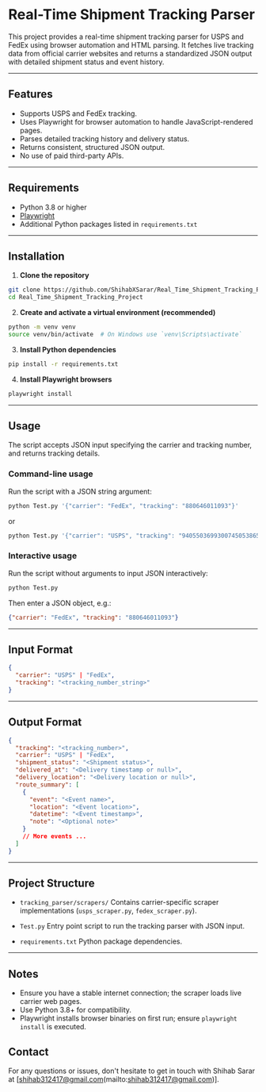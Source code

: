 # Real-Time Shipment Tracking Parser

This project provides a real-time shipment tracking parser for USPS and FedEx using browser automation and HTML parsing. It fetches live tracking data from official carrier websites and returns a standardized JSON output with detailed shipment status and event history.

---

## Features

- Supports USPS and FedEx tracking.
- Uses Playwright for browser automation to handle JavaScript-rendered pages.
- Parses detailed tracking history and delivery status.
- Returns consistent, structured JSON output.
- No use of paid third-party APIs.

---

## Requirements

- Python 3.8 or higher
- [Playwright](https://playwright.dev/python/)
- Additional Python packages listed in `requirements.txt`

---

## Installation

1. **Clone the repository**

```bash
git clone https://github.com/ShihabXSarar/Real_Time_Shipment_Tracking_Project
cd Real_Time_Shipment_Tracking_Project

````

2. **Create and activate a virtual environment (recommended)**

```bash
python -m venv venv
source venv/bin/activate  # On Windows use `venv\Scripts\activate`
```

3. **Install Python dependencies**

```bash
pip install -r requirements.txt
```

4. **Install Playwright browsers**

```bash
playwright install
```

---

## Usage

The script accepts JSON input specifying the carrier and tracking number, and returns tracking details.

### Command-line usage

Run the script with a JSON string argument:

```bash
python Test.py '{"carrier": "FedEx", "tracking": "880646011093"}'
```

or

```bash
python Test.py '{"carrier": "USPS", "tracking": "9405503699300745053865"}'
```

### Interactive usage

Run the script without arguments to input JSON interactively:

```bash
python Test.py
```

Then enter a JSON object, e.g.:

```json
{"carrier": "FedEx", "tracking": "880646011093"}
```

---

## Input Format

```json
{
  "carrier": "USPS" | "FedEx",
  "tracking": "<tracking_number_string>"
}
```

---

## Output Format

```json
{
  "tracking": "<tracking_number>",
  "carrier": "USPS" | "FedEx",
  "shipment_status": "<Shipment status>",
  "delivered_at": "<Delivery timestamp or null>",
  "delivery_location": "<Delivery location or null>",
  "route_summary": [
    {
      "event": "<Event name>",
      "location": "<Event location>",
      "datetime": "<Event timestamp>",
      "note": "<Optional note>"
    }
    // More events ...
  ]
}
```

---

## Project Structure

* `tracking_parser/scrapers/`
  Contains carrier-specific scraper implementations (`usps_scraper.py`, `fedex_scraper.py`).

* `Test.py`
  Entry point script to run the tracking parser with JSON input.

* `requirements.txt`
  Python package dependencies.

---

## Notes

* Ensure you have a stable internet connection; the scraper loads live carrier web pages.
* Use Python 3.8+ for compatibility.
* Playwright installs browser binaries on first run; ensure `playwright install` is executed.


## Contact

For any questions or issues, don't hesitate to get in touch with Shihab Sarar at \[shihab312417@gmail.com(mailto:shihab312417@gmail.com)].
